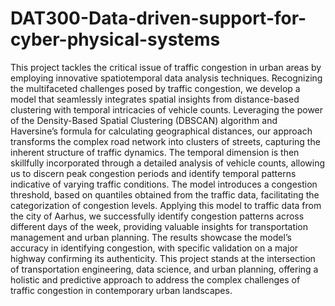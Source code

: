# DAT300-Data-driven-support-for-cyber-physical-systems
This project tackles the critical issue of traffic congestion in urban areas by employing innovative spatiotemporal data analysis techniques. Recognizing the multifaceted challenges posed by traffic congestion, we develop a model that seamlessly integrates spatial insights from distance-based clustering with temporal intricacies of vehicle counts. Leveraging the power of the Density-Based Spatial Clustering (DBSCAN) algorithm and Haversine’s formula for calculating geographical distances, our approach transforms the complex road network into clusters of streets, capturing the inherent structure of traffic dynamics. The temporal dimension is then skillfully incorporated through a detailed analysis of vehicle counts, allowing us to discern peak congestion periods and identify temporal patterns indicative of varying traffic conditions. The model introduces a congestion threshold, based on quantiles obtained from the traffic data, facilitating the categorization of congestion levels. Applying this model to traffic data from the city of Aarhus, we successfully identify congestion patterns across different days of the week, providing valuable insights for transportation management and urban planning. The results showcase the model’s accuracy in identifying congestion, with specific validation on a major highway confirming its authenticity. This project stands at the intersection of transportation engineering, data science, and urban planning, offering a holistic and predictive approach to address the complex challenges of traffic congestion in contemporary urban landscapes.
